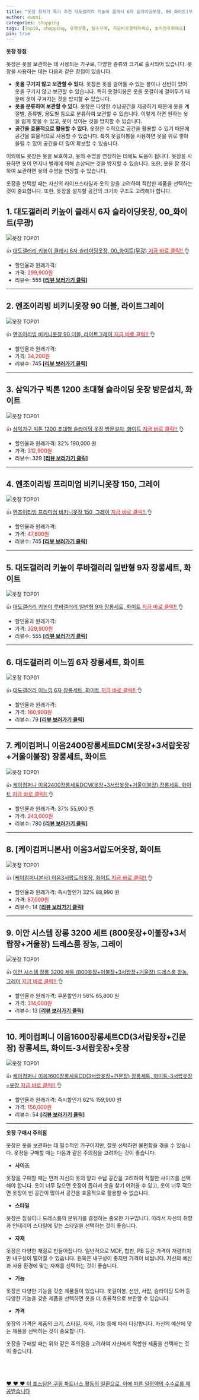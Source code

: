 ```yaml
---
title: "옷장 최저가 특가 추천 대도갤러리 키높이 클래시 6자 슬라이딩옷장, 00_화이트(무광) 비교 장점 구매가이드"
author: eunmi.
categories: shopping
tags: [Top10, shopping, 유행상품, 필수구매, 지금바로클릭하세요, 놓치면후회해요]
pin: true
---
```

**옷장 장점**

옷장은 옷을 보관하는 데 사용되는 가구로, 다양한 종류와 크기로 출시되어 있습니다. 옷장을 사용하는 데는 다음과 같은 장점이 있습니다.

* **옷을 구기지 않고 보관할 수 있다.** 옷장은 옷을 걸어둘 수 있는 봉이나 선반이 있어 옷을 구기지 않고 보관할 수 있습니다. 특히 옷걸이봉은 옷을 옷걸이에 걸어두기 때문에 옷이 구겨지는 것을 방지할 수 있습니다.
* **옷을 분류하여 보관할 수 있다.** 옷장은 다양한 수납공간을 제공하기 때문에 옷을 계절별, 종류별, 용도별 등으로 분류하여 보관할 수 있습니다. 이렇게 하면 원하는 옷을 쉽게 찾을 수 있고, 옷이 섞이는 것을 방지할 수 있습니다.
* **공간을 효율적으로 활용할 수 있다.** 옷장은 수직으로 공간을 활용할 수 있기 때문에 공간을 효율적으로 사용할 수 있습니다. 특히 옷걸이봉을 사용하면 옷을 위로 쌓아 올릴 수 있어 공간을 더 많이 확보할 수 있습니다.

이외에도 옷장은 옷을 보호하고, 옷의 수명을 연장하는 데에도 도움이 됩니다. 옷장을 사용하면 옷이 먼지나 벌레에 의해 손상되는 것을 방지할 수 있습니다. 또한, 옷을 잘 정리하여 보관하면 옷의 수명을 연장할 수 있습니다.

옷장을 선택할 때는 자신의 라이프스타일과 옷의 양을 고려하여 적합한 제품을 선택하는 것이 중요합니다. 또한, 옷장을 설치할 공간의 크기와 구조도 고려해야 합니다.

   

## 1. 대도갤러리 키높이 클래시 6자 슬라이딩옷장, 00_화이트(무광)

![옷장 TOP01](https://thumbnail6.coupangcdn.com/thumbnails/remote/230x230ex/image/vendor_inventory/2c50/e42ebb5560e55bd95e9bd630ad36407413a791ea350327b5c2729c0446b7.jpg)


👍 [대도갤러리 키높이 클래시 6자 슬라이딩옷장, 00_화이트(무광) <font color=red> 지금 바로 클릭!! </font> ](https://link.coupang.com/re/AFFSDP?lptag=AF3617701&subid=GithubCoopas&pageKey=6812468118&traceid=V0-153&itemId=16120308554&vendorItemId=78232618547) 👌 


- 할인율과 원래가격: 
- 가격: <span style='color:red'>299,900원</span>
- 리뷰수: 555  [**[리뷰 보러가기 클릭]**](https://link.coupang.com/re/AFFSDP?lptag=AF3617701&subid=GithubCoopas&pageKey=6812468118&traceid=V0-153&itemId=16120308554&vendorItemId=78232618547)

---


   

## 2. 엔조이리빙 비키니옷장 90 더블, 라이트그레이

![옷장 TOP01](https://thumbnail6.coupangcdn.com/thumbnails/remote/230x230ex/image/retail/images/3821789380119944-f55937f9-c68f-4f3a-b755-6d97074749da.jpg)


👍 [엔조이리빙 비키니옷장 90 더블, 라이트그레이 <font color=red> 지금 바로 클릭!! </font> ](https://link.coupang.com/re/AFFSDP?lptag=AF3617701&subid=GithubCoopas&pageKey=290778682&traceid=V0-153&itemId=920064144&vendorItemId=5291368892) 👌 


- 할인율과 원래가격: 
- 가격: <span style='color:red'>34,200원</span>
- 리뷰수: 745  [**[리뷰 보러가기 클릭]**](https://link.coupang.com/re/AFFSDP?lptag=AF3617701&subid=GithubCoopas&pageKey=290778682&traceid=V0-153&itemId=920064144&vendorItemId=5291368892)

---


   

## 3. 삼익가구 빅톤 1200 초대형 슬라이딩 옷장 방문설치, 화이트

![옷장 TOP01](https://thumbnail10.coupangcdn.com/thumbnails/remote/230x230ex/image/retail/images/2970585873074498-ebc48a9e-b7d5-4385-b3c3-48b370b73228.jpg)


👍 [삼익가구 빅톤 1200 초대형 슬라이딩 옷장 방문설치, 화이트 <font color=red> 지금 바로 클릭!! </font> ](https://link.coupang.com/re/AFFSDP?lptag=AF3617701&subid=GithubCoopas&pageKey=6828589029&traceid=V0-153&itemId=16204072558&vendorItemId=83398593561) 👌 


- 할인율과 원래가격: 32%  190,000   원
- 가격: <span style='color:red'>312,900원</span>
- 리뷰수: 329  [**[리뷰 보러가기 클릭]**](https://link.coupang.com/re/AFFSDP?lptag=AF3617701&subid=GithubCoopas&pageKey=6828589029&traceid=V0-153&itemId=16204072558&vendorItemId=83398593561)

---


   

## 4. 엔조이리빙 프리미엄 비키니옷장 150, 그레이

![옷장 TOP01](https://thumbnail9.coupangcdn.com/thumbnails/remote/230x230ex/image/retail/images/4274035968825143-d7bfc9c3-2bfd-498e-b261-dcda78132575.jpg)


👍 [엔조이리빙 프리미엄 비키니옷장 150, 그레이 <font color=red> 지금 바로 클릭!! </font> ](https://link.coupang.com/re/AFFSDP?lptag=AF3617701&subid=GithubCoopas&pageKey=208504201&traceid=V0-153&itemId=618762861&vendorItemId=70763667474) 👌 


- 할인율과 원래가격: 
- 가격: <span style='color:red'>47,800원</span>
- 리뷰수: 745  [**[리뷰 보러가기 클릭]**](https://link.coupang.com/re/AFFSDP?lptag=AF3617701&subid=GithubCoopas&pageKey=208504201&traceid=V0-153&itemId=618762861&vendorItemId=70763667474)

---


   

## 5. 대도갤러리 키높이 루바갤러리 일반형 9자 장롱세트, 화이트

![옷장 TOP01](https://thumbnail6.coupangcdn.com/thumbnails/remote/230x230ex/image/vendor_inventory/6428/ac0dcb004f699b3aa2c7010b045ca172860a6022da7b905b893104344358.jpg)


👍 [대도갤러리 키높이 루바갤러리 일반형 9자 장롱세트, 화이트 <font color=red> 지금 바로 클릭!! </font> ](https://link.coupang.com/re/AFFSDP?lptag=AF3617701&subid=GithubCoopas&pageKey=1719872&traceid=V0-153&itemId=7506690&vendorItemId=70231726434) 👌 


- 할인율과 원래가격: 
- 가격: <span style='color:red'>329,900원</span>
- 리뷰수: 555  [**[리뷰 보러가기 클릭]**](https://link.coupang.com/re/AFFSDP?lptag=AF3617701&subid=GithubCoopas&pageKey=1719872&traceid=V0-153&itemId=7506690&vendorItemId=70231726434)

---


   

## 6. 대도갤러리 이느낌 6자 장롱세트, 화이트

![옷장 TOP01](https://thumbnail8.coupangcdn.com/thumbnails/remote/230x230ex/image/vendor_inventory/7c7a/ae53490a19d8eb29316a23010a15ef2ed94714a811a125eccb68713bb37e.jpg)


👍 [대도갤러리 이느낌 6자 장롱세트, 화이트 <font color=red> 지금 바로 클릭!! </font> ](https://link.coupang.com/re/AFFSDP?lptag=AF3617701&subid=GithubCoopas&pageKey=38344877&traceid=V0-153&itemId=141280079&vendorItemId=70231725351) 👌 


- 할인율과 원래가격: 
- 가격: <span style='color:red'>160,900원</span>
- 리뷰수: 79  [**[리뷰 보러가기 클릭]**](https://link.coupang.com/re/AFFSDP?lptag=AF3617701&subid=GithubCoopas&pageKey=38344877&traceid=V0-153&itemId=141280079&vendorItemId=70231725351)

---


   

## 7. 케이컴퍼니 이음2400장롱세트DCM(옷장+3서랍옷장+거울이불장) 장롱세트, 화이트

![옷장 TOP01](https://thumbnail10.coupangcdn.com/thumbnails/remote/230x230ex/image/vendor_inventory/d4fa/210ff7c7ab4d0252be30582e175e74415275cb21af2b5085445a97b338af.jpg)


👍 [케이컴퍼니 이음2400장롱세트DCM(옷장+3서랍옷장+거울이불장) 장롱세트, 화이트 <font color=red> 지금 바로 클릭!! </font> ](https://link.coupang.com/re/AFFSDP?lptag=AF3617701&subid=GithubCoopas&pageKey=88950341&traceid=V0-153&itemId=278086258&vendorItemId=82745237783) 👌 


- 할인율과 원래가격: 37%  55,900   원
- 가격: <span style='color:red'>243,000원</span>
- 리뷰수: 780  [**[리뷰 보러가기 클릭]**](https://link.coupang.com/re/AFFSDP?lptag=AF3617701&subid=GithubCoopas&pageKey=88950341&traceid=V0-153&itemId=278086258&vendorItemId=82745237783)

---


   

## 8. [케이컴퍼니본사] 이음3서랍도어옷장, 화이트

![옷장 TOP01](https://thumbnail10.coupangcdn.com/thumbnails/remote/230x230ex/image/vendor_inventory/1a04/15b46bca9a091baa52198ab90fa6f0443e283f2d4f718669404b23d87a16.jpg)


👍 [[케이컴퍼니본사] 이음3서랍도어옷장, 화이트 <font color=red> 지금 바로 클릭!! </font> ](https://link.coupang.com/re/AFFSDP?lptag=AF3617701&subid=GithubCoopas&pageKey=87597071&traceid=V0-153&itemId=274819237&vendorItemId=82743742833) 👌 


- 할인율과 원래가격: 즉시할인가 32%  88,990   원
- 가격: <span style='color:red'>87,000원</span>
- 리뷰수: 14  [**[리뷰 보러가기 클릭]**](https://link.coupang.com/re/AFFSDP?lptag=AF3617701&subid=GithubCoopas&pageKey=87597071&traceid=V0-153&itemId=274819237&vendorItemId=82743742833)

---


   

## 9. 이안 시스템 장롱 3200 세트 (800옷장+이불장+3서랍장+거울장) 드레스룸 장농, 그레이

![옷장 TOP01](https://thumbnail7.coupangcdn.com/thumbnails/remote/230x230ex/image/vendor_inventory/2656/478acc1f61adfa27df7fe73e8cecc79e65ed6a197e7f182a1212dfdcb092.jpg)


👍 [이안 시스템 장롱 3200 세트 (800옷장+이불장+3서랍장+거울장) 드레스룸 장농, 그레이 <font color=red> 지금 바로 클릭!! </font> ](https://link.coupang.com/re/AFFSDP?lptag=AF3617701&subid=GithubCoopas&pageKey=6047964990&traceid=V0-153&itemId=11076903284&vendorItemId=78356348984) 👌 


- 할인율과 원래가격: 쿠폰할인가 56%  65,800   원
- 가격: <span style='color:red'>314,000원</span>
- 리뷰수: 13  [**[리뷰 보러가기 클릭]**](https://link.coupang.com/re/AFFSDP?lptag=AF3617701&subid=GithubCoopas&pageKey=6047964990&traceid=V0-153&itemId=11076903284&vendorItemId=78356348984)

---


   

## 10. 케이컴퍼니 이음1600장롱세트CD(3서랍옷장+긴문장) 장롱세트, 화이트-3서랍옷장+옷장

![옷장 TOP01](https://thumbnail9.coupangcdn.com/thumbnails/remote/230x230ex/image/vendor_inventory/images/2018/05/04/14/5/508d89da-8695-42ed-ad1f-61c76e781491.jpg)


👍 [케이컴퍼니 이음1600장롱세트CD(3서랍옷장+긴문장) 장롱세트, 화이트-3서랍옷장+옷장 <font color=red> 지금 바로 클릭!! </font> ](https://link.coupang.com/re/AFFSDP?lptag=AF3617701&subid=GithubCoopas&pageKey=88907019&traceid=V0-153&itemId=277933076&vendorItemId=3675400801) 👌 


- 할인율과 원래가격: 즉시할인가 62%  159,900   원
- 가격: <span style='color:red'>156,000원</span>
- 리뷰수: 54  [**[리뷰 보러가기 클릭]**](https://link.coupang.com/re/AFFSDP?lptag=AF3617701&subid=GithubCoopas&pageKey=88907019&traceid=V0-153&itemId=277933076&vendorItemId=3675400801)

---
**옷장 구매시 주의점**

옷장은 옷을 보관하는 데 필수적인 가구이지만, 잘못 선택하면 불편함을 겪을 수 있습니다. 옷장을 구매할 때는 다음과 같은 주의점을 고려하는 것이 좋습니다.

* **사이즈**

옷장을 구매할 때는 먼저 자신의 옷의 양과 수납 공간을 고려하여 적절한 사이즈를 선택해야 합니다. 옷이 너무 많으면 옷장이 좁아서 옷을 찾기 어려울 수 있고, 옷이 너무 적으면 옷장이 빈 공간이 많아서 공간을 효율적으로 활용할 수 없습니다.

* **스타일**

옷장은 침실이나 드레스룸의 분위기를 결정하는 중요한 가구입니다. 따라서 자신의 취향과 인테리어 스타일에 맞는 스타일을 선택하는 것이 좋습니다.

* **자재**

옷장은 다양한 재질로 만들어집니다. 일반적으로 MDF, 합판, PB 등은 가격이 저렴하지만 내구성이 떨어질 수 있습니다. 원목은 내구성이 좋지만 가격이 비쌉니다. 자신의 예산과 사용 환경에 맞는 자재를 선택하는 것이 좋습니다.

* **기능**

옷장은 다양한 기능을 갖춘 제품들이 있습니다. 옷걸이봉, 선반, 서랍, 슬라이딩 도어 등 다양한 기능을 갖춘 제품을 선택하면 옷을 더 효율적으로 보관할 수 있습니다.

* **가격**

옷장의 가격은 제품의 크기, 스타일, 자재, 기능 등에 따라 다양합니다. 자신의 예산에 맞는 제품을 선택하는 것이 중요합니다.

옷장을 구매할 때는 위와 같은 주의점을 고려하여 자신에게 적합한 제품을 선택하는 것이 좋습니다.<br><br><br><br><br> [ ❤ ❤ ❤ 이 포스팅은 쿠팡 파트너스 활동의 일환으로, 이에 따른 일정액의 수수료를 제공받습니다](https://link.coupang.com/a/bcEFyh)